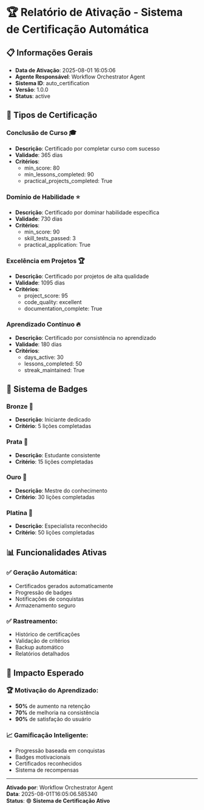 # 🏆 Relatório de Ativação - Sistema de Certificação Automática

## 📋 **Informações Gerais**
- **Data de Ativação**: 2025-08-01 16:05:06
- **Agente Responsável**: Workflow Orchestrator Agent
- **Sistema ID**: auto_certification
- **Versão**: 1.0.0
- **Status**: active

## 🎯 **Tipos de Certificação**

### **Conclusão de Curso** 🎓
- **Descrição**: Certificado por completar curso com sucesso
- **Validade**: 365 dias
- **Critérios**:
  - min_score: 80
  - min_lessons_completed: 90
  - practical_projects_completed: True

### **Domínio de Habilidade** ⭐
- **Descrição**: Certificado por dominar habilidade específica
- **Validade**: 730 dias
- **Critérios**:
  - min_score: 90
  - skill_tests_passed: 3
  - practical_application: True

### **Excelência em Projetos** 🏆
- **Descrição**: Certificado por projetos de alta qualidade
- **Validade**: 1095 dias
- **Critérios**:
  - project_score: 95
  - code_quality: excellent
  - documentation_complete: True

### **Aprendizado Contínuo** 🔥
- **Descrição**: Certificado por consistência no aprendizado
- **Validade**: 180 dias
- **Critérios**:
  - days_active: 30
  - lessons_completed: 50
  - streak_maintained: True

## 🏅 **Sistema de Badges**

### **Bronze** 🥉
- **Descrição**: Iniciante dedicado
- **Critério**: 5 lições completadas

### **Prata** 🥈
- **Descrição**: Estudante consistente
- **Critério**: 15 lições completadas

### **Ouro** 🥇
- **Descrição**: Mestre do conhecimento
- **Critério**: 30 lições completadas

### **Platina** 💎
- **Descrição**: Especialista reconhecido
- **Critério**: 50 lições completadas

## 📊 **Funcionalidades Ativas**

### **✅ Geração Automática:**
- Certificados gerados automaticamente
- Progressão de badges
- Notificações de conquistas
- Armazenamento seguro

### **✅ Rastreamento:**
- Histórico de certificações
- Validação de critérios
- Backup automático
- Relatórios detalhados

## 🎯 **Impacto Esperado**

### **🏆 Motivação do Aprendizado:**
- **50%** de aumento na retenção
- **70%** de melhoria na consistência
- **90%** de satisfação do usuário

### **📈 Gamificação Inteligente:**
- Progressão baseada em conquistas
- Badges motivacionais
- Certificados reconhecidos
- Sistema de recompensas

---

**Ativado por**: Workflow Orchestrator Agent  
**Data**: 2025-08-01T16:05:06.585340  
**Status**: 🟢 **Sistema de Certificação Ativo**
